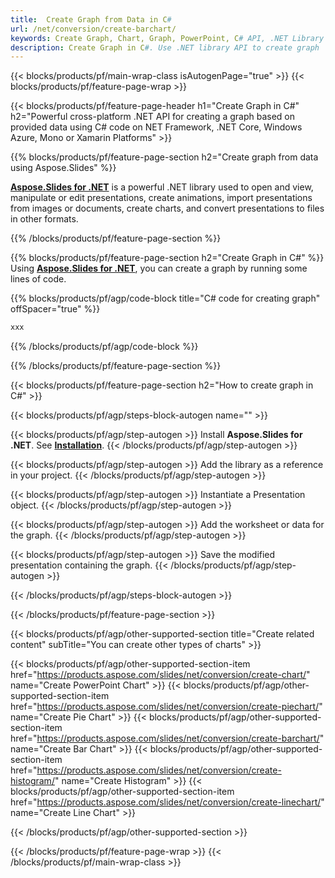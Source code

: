 ```yaml
---
title:  Create Graph from Data in C#
url: /net/conversion/create-barchart/
keywords: Create Graph, Chart, Graph, PowerPoint, C# API, .NET Library
description: Create Graph in C#. Use .NET library API to create graph
---
```


{{< blocks/products/pf/main-wrap-class isAutogenPage="true" >}}
{{< blocks/products/pf/feature-page-wrap >}}

{{< blocks/products/pf/feature-page-header h1="Create Graph in C#" h2="Powerful cross-platform .NET API for creating a graph based on provided data using C# code on NET Framework, .NET Core, Windows Azure, Mono or Xamarin Platforms" >}}

{{% blocks/products/pf/feature-page-section h2="Create graph from data using Aspose.Slides" %}}

[**Aspose.Slides for .NET**](https://products.aspose.com/slides/net/) is a powerful .NET library used to open and view, manipulate or edit presentations, create animations, import presentations from images or documents, create charts, and convert presentations to files in other formats.

{{% /blocks/products/pf/feature-page-section %}}




{{% blocks/products/pf/feature-page-section  h2="Create Graph in C#" %}}
Using [**Aspose.Slides for .NET**](https://products.aspose.com/slides/net/), you can create a graph by running some lines of code.

{{% blocks/products/pf/agp/code-block title="C# code for creating graph" offSpacer="true" %}}
```cs
xxx
```
{{% /blocks/products/pf/agp/code-block %}}

{{% /blocks/products/pf/feature-page-section %}}




{{< blocks/products/pf/feature-page-section  h2="How to create graph in C#" >}}


{{< blocks/products/pf/agp/steps-block-autogen name="" >}}


{{< blocks/products/pf/agp/step-autogen >}}
Install **Aspose.Slides for .NET**. See [**Installation**](https://docs.aspose.com/slides/net/installation/).
{{< /blocks/products/pf/agp/step-autogen >}}

{{< blocks/products/pf/agp/step-autogen >}}
Add the library as a reference in your project.
{{< /blocks/products/pf/agp/step-autogen >}}

{{< blocks/products/pf/agp/step-autogen >}}
Instantiate a Presentation object.
{{< /blocks/products/pf/agp/step-autogen >}}

{{< blocks/products/pf/agp/step-autogen >}}
Add the worksheet or data for the graph.
{{< /blocks/products/pf/agp/step-autogen >}}

{{< blocks/products/pf/agp/step-autogen >}}
Save the modified presentation containing the graph. 
{{< /blocks/products/pf/agp/step-autogen >}}




{{< /blocks/products/pf/agp/steps-block-autogen >}}


{{< /blocks/products/pf/feature-page-section >}}





{{< blocks/products/pf/agp/other-supported-section title="Create related content" subTitle="You can create other types of charts" >}}

{{< blocks/products/pf/agp/other-supported-section-item href="https://products.aspose.com/slides/net/conversion/create-chart/" name="Create PowerPoint Chart" >}}
{{< blocks/products/pf/agp/other-supported-section-item href="https://products.aspose.com/slides/net/conversion/create-piechart/" name="Create Pie Chart" >}}
{{< blocks/products/pf/agp/other-supported-section-item href="https://products.aspose.com/slides/net/conversion/create-barchart/" name="Create Bar Chart" >}}
{{< blocks/products/pf/agp/other-supported-section-item href="https://products.aspose.com/slides/net/conversion/create-histogram/" name="Create Histogram"  >}}
{{< blocks/products/pf/agp/other-supported-section-item href="https://products.aspose.com/slides/net/conversion/create-linechart/" name="Create Line Chart"  >}}






{{< /blocks/products/pf/agp/other-supported-section >}}

{{< /blocks/products/pf/feature-page-wrap >}}
{{< /blocks/products/pf/main-wrap-class >}}